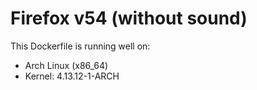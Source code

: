 # Firefox v54 (without sound)

This Dockerfile is running well on:

* Arch Linux (x86_64)
* Kernel: 4.13.12-1-ARCH
